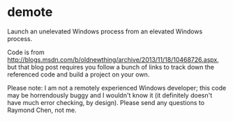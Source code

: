 demote
======

Launch an unelevated Windows process from an elevated Windows process.

Code is from http://blogs.msdn.com/b/oldnewthing/archive/2013/11/18/10468726.aspx,
but that blog post requires you follow a bunch of links to track down the referenced
code and build a project on your own.

Please note: I am not a remotely experienced Windows developer; this code may be
horrendously buggy and I wouldn't know it (it definitely doesn't have much
error checking, by design).  Please send any questions to Raymond Chen, not me.
